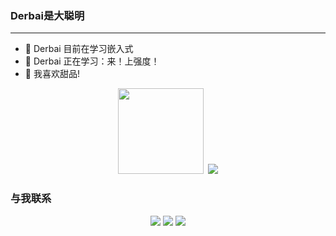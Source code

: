 <!--  <div align="center">
    <img height="150em" src="image.png" />  
</div> -->

### Derbai是大聪明
---
* 🏢 Derbai 目前在学习嵌入式
* 🌱 Derbai 正在学习：来！上强度！
* 🤔 我喜欢甜品!


<!-- 信息统计 -->
<!-- <div align="center"> <img src="https://metrics.lecoq.io/Derkai52?template=classic&config.timezone=Asia%2FShanghai"> </div> -->

<!-- 统计卡片&评分表 -->
<div align="center"> <img height="137px" src="https://github-readme-stats.vercel.app/api?username=Derbai51&hide_title=true&hide_border=true&show_icons=trueline_height=21&text_color=000&icon_color=000&bg_color=0,ea6161,ffc64d,fffc4d,52fa5a&theme=graywhite" />
&nbsp;<img src="https://github-readme-stats.vercel.app/api/top-langs/?username=Derbai51&hide_title=true&hide_border=true&layout=compact&langs_count=6&text_color=000&icon_color=fff&bg_color=0,52fa5a,4dfcff,c64dff&theme=graywhite" /> </div>
    
### 与我联系
<div align="center">
    <a href="http://wpa.qq.com/msgrd?v=3&uin=2142009120&site=qq&menu=yes"><img src="https://img.shields.io/badge/QQ-2142009120-blue?style=flat-square&logo=tencentqq" /></a>
    <a href="https://u.wechat.com/MFXphcVkhE1luJxSnWnRUEQ"><img src="https://img.shields.io/badge/WeChat-b14793460620-blue?style=flat-square&logo=wechat" /></a>
    <a href="mailto:b14793460620@yeah.net"><img src="https://img.shields.io/badge/Mail-b14793460620@yeah.net-blue?style=flat-square&logo=gmail" /></a>
</div>
